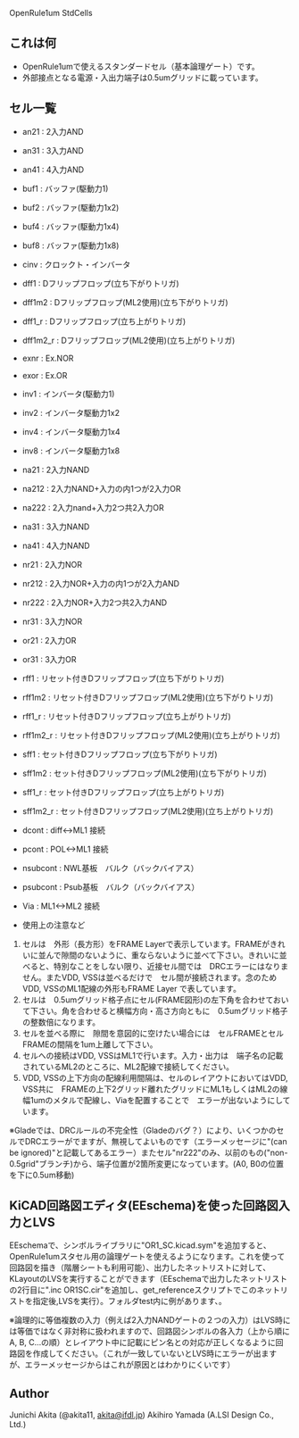 OpenRule1um StdCells

## これは何

* OpenRule1umで使えるスタンダードセル（基本論理ゲート）です。
* 外部接点となる電源・入出力端子は0.5umグリッドに載っています。

## セル一覧

* an21 : 2入力AND
* an31 : 3入力AND
* an41 : 4入力AND
* buf1 : バッファ(駆動力1)
* buf2 : バッファ(駆動力1x2)
* buf4 : バッファ(駆動力1x4)
* buf8 : バッファ(駆動力1x8)
* cinv : クロックト・インバータ
* dff1 : Dフリップフロップ(立ち下がりトリガ)
* dff1m2 : Dフリップフロップ(ML2使用)(立ち下がりトリガ)
* dff1_r : Dフリップフロップ(立ち上がりトリガ)
* dff1m2_r : Dフリップフロップ(ML2使用)(立ち上がりトリガ)
* exnr : Ex.NOR
* exor : Ex.OR
* inv1 : インバータ(駆動力1)
* inv2 : インバータ駆動力1x2
* inv4 : インバータ駆動力1x4
* inv8 : インバータ駆動力1x8
* na21 : 2入力NAND
* na212 : 2入力NAND+入力の内1つが2入力OR
* na222 : 2入力nand+入力2つ共2入力OR
* na31 : 3入力NAND
* na41 : 4入力NAND
* nr21 : 2入力NOR
* nr212 : 2入力NOR+入力の内1つが2入力AND
* nr222 : 2入力NOR+入力2つ共2入力AND
* nr31 : 3入力NOR
* or21 : 2入力OR
* or31 : 3入力OR
* rff1 : リセット付きDフリップフロップ(立ち下がりトリガ)
* rff1m2 : リセット付きDフリップフロップ(ML2使用)(立ち下がりトリガ)
* rff1_r : リセット付きDフリップフロップ(立ち上がりトリガ)
* rff1m2_r : リセット付きDフリップフロップ(ML2使用)(立ち上がりトリガ)
* sff1 : セット付きDフリップフロップ(立ち下がりトリガ)
* sff1m2 : セット付きDフリップフロップ(ML2使用)(立ち下がりトリガ)
* sff1_r : セット付きDフリップフロップ(立ち上がりトリガ)
* sff1m2_r : セット付きDフリップフロップ(ML2使用)(立ち上がりトリガ)
* dcont : diff<->ML1 接続
* pcont : POL<->ML1 接続
* nsubcont : NWL基板　バルク（バックバイアス）
* psubcont : Psub基板　バルク（バックバイアス）
* Via : ML1<->ML2 接続

* 使用上の注意など
1. セルは　外形（長方形）をFRAME Layerで表示しています。FRAMEがきれいに並んで隙間のないように、重ならないように並べて下さい。きれいに並べると、特別なことをしない限り、近接セル間では　DRCエラーにはなりません。またVDD, VSSは並べるだけで　セル間が接続されます。念のためVDD, VSSのML1配線の外形もFRAME Layer で表しています。
2. セルは　0.5umグリッド格子点にセル(FRAME図形)の左下角を合わせておいて下さい。角を合わせると横幅方向・高さ方向ともに　0.5umグリッド格子の整数倍になります。
3. セルを並べる際に　隙間を意図的に空けたい場合には　セルFRAMEとセルFRAMEの間隔を1um上離して下さい。
4. セルへの接続はVDD, VSSはML1で行います。入力・出力は　端子名の記載されているML2のところに、ML2配線で接続してください。
5. VDD, VSSの上下方向の配線利用間隔は、セルのレイアウトにおいてはVDD, VSS共に　FRAMEの上下2グリッド離れたグリッドにML1もしくはML2の線幅1umのメタルで配線し、Viaを配置することで　エラーが出ないようにしています。

※Gladeでは、DRCルールの不完全性（Gladeのバグ？）により、いくつかのセルでDRCエラーがでますが、無視してよいものです（エラーメッセージに"(can be ignored)"と記載してあるエラー）またセル"nr222"のみ、以前のもの("non-0.5grid"ブランチ)から、端子位置が2箇所変更になっています。(A0, B0の位置を下に0.5um移動)


## KiCAD回路図エディタ(EEschema)を使った回路図入力とLVS

EEschemaで、シンボルライブラリに"OR1_SC.kicad.sym"を追加すると、OpenRule1umスタセル用の論理ゲートを使えるようになります。これを使って回路図を描き（階層シートも利用可能）、出力したネットリストに対して、KLayoutのLVSを実行することができます（EEschemaで出力したネットリストの2行目に".inc OR1SC.cir"を追加し、get_referenceスクリプトでこのネットリストを指定後,LVSを実行）。フォルダtest内に例があります、。

※論理的に等価複数の入力（例えば2入力NANDゲートの２つの入力）はLVS時には等価ではなく非対称に扱われますので、回路図シンボルの各入力（上から順にA, B, C...の順）とレイアウト中に記載にピン名との対応が正しくなるように回路図を作成してください。（これが一致していないとLVS時にエラーが出ますが、エラーメッセージからはこれが原因とはわかりにくいです）

## Author

Junichi Akita (@akita11, akita@ifdl.jp)
Akihiro Yamada (A.LSI Design Co., Ltd.)
